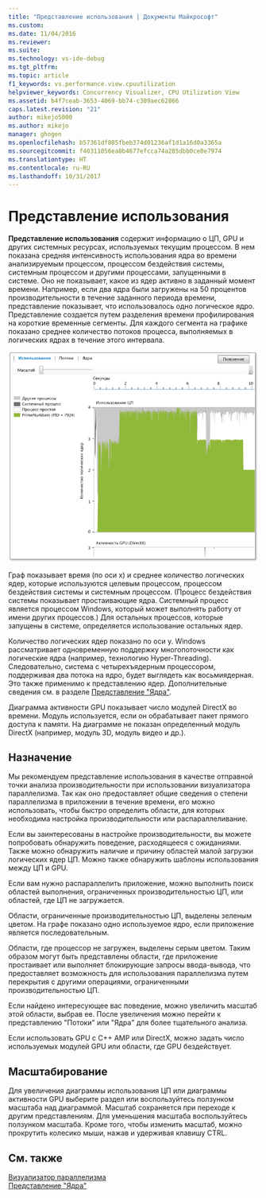 ```yaml
---
title: "Представление использования | Документы Майкрософт"
ms.custom: 
ms.date: 11/04/2016
ms.reviewer: 
ms.suite: 
ms.technology: vs-ide-debug
ms.tgt_pltfrm: 
ms.topic: article
f1_keywords: vs.performance.view.cpuutilization
helpviewer_keywords: Concurrency Visualizer, CPU Utilization View
ms.assetid: b4f7ceab-3653-4069-bb74-c309aec62866
caps.latest.revision: "21"
author: mikejo5000
ms.author: mikejo
manager: ghogen
ms.openlocfilehash: b57361df805fbeb374d01236af1d1a16d0a3365a
ms.sourcegitcommit: f40311056ea0b4677efcca74a285dbb0ce0e7974
ms.translationtype: HT
ms.contentlocale: ru-RU
ms.lasthandoff: 10/31/2017
---
```

# <a name="utilization-view"></a>Представление использования
**Представление использования** содержит информацию о ЦП, GPU и других системных ресурсах, используемых текущим процессом. В нем показана средняя интенсивность использования ядра во времени анализируемым процессом, процессом бездействия системы, системным процессом и другими процессами, запущенными в системе. Оно не показывает, какое из ядер активно в заданный момент времени. Например, если два ядра были загружены на 50 процентов производительности в течение заданного периода времени, представление показывает, что использовалось одно логическое ядро. Представление создается путем разделения времени профилирования на короткие временные сегменты. Для каждого сегмента на графике показано среднее количество потоков процесса, выполняемых в логических ядрах в течение этого интервала.  
  
 ![Представление использования ЦП](../profiling/media/vsts_ppacpuutil.png "VSTS_PPAcpuUtil")  
  
 Граф показывает время (по оси x) и среднее количество логических ядер, которые используются целевым процессом, процессом бездействия системы и системным процессом. (Процесс бездействия системы показывает простаивающие ядра. Системный процесс является процессом Windows, который может выполнять работу от имени других процессов.) Для остальных процессов, которые запущены в системе, определяется использование остальных ядер.  
  
 Количество логических ядер показано по оси y. Windows рассматривает одновременную поддержку многопоточности как логические ядра (например, технологию Hyper-Threading). Следовательно, система с четырехъядерным процессором, поддерживая два потока на ядро, будет выглядеть как восьмиядерная. Это также применимо к представлению ядер. Дополнительные сведения см. в разделе [Представление "Ядра"](../profiling/cores-view.md).  
  
 Диаграмма активности GPU показывает число модулей DirectX во времени.  Модуль используется, если он обрабатывает пакет прямого доступа к памяти.  На диаграмме не показан определенный модуль DirectX (например, модуль 3D, модуль видео и др.).  
  
## <a name="purpose"></a>Назначение  
 Мы рекомендуем представление использования в качестве отправной точки анализа производительности при использовании визуализатора параллелизма. Так как оно предоставляет общие сведения о степени параллелизма в приложении в течение времени, его можно использовать, чтобы быстро определить области, для которых необходима настройка производительности или распараллеливание.  
  
 Если вы заинтересованы в настройке производительности, вы можете попробовать обнаружить поведение, расходящееся с ожиданиями. Также можно обнаружить наличие и причину областей малой загрузки логических ядер ЦП. Можно также обнаружить шаблоны использования между ЦП и GPU.  
  
 Если вам нужно распараллелить приложение, можно выполнить поиск областей выполнения, ограниченных производительностью ЦП, или областей, где ЦП не загружается.  
  
 Области, ограниченные производительностью ЦП, выделены зеленым цветом. На графе показано одно используемое ядро, если приложение является последовательным.  
  
 Области, где процессор не загружен, выделены серым цветом. Таким образом могут быть представлены области, где приложение простаивает или выполняет блокирующие запросы ввода-вывода, что предоставляет возможность для использования параллелизма путем перекрытия с другими операциями, ограниченными производительностью ЦП.  
  
 Если найдено интересующее вас поведение, можно увеличить масштаб этой области, выбрав ее. После увеличения можно перейти к представлению "Потоки" или "Ядра" для более тщательного анализа.  
  
 Если использовать GPU с C++ AMP или DirectX, можно задать число используемых модулей GPU или области, где GPU бездействует.  
  
## <a name="zooming"></a>Масштабирование  
 Для увеличения диаграммы использования ЦП или диаграммы активности GPU выберите раздел или воспользуйтесь ползунком масштаба над диаграммой. Масштаб сохраняется при переходе к другим представлениям. Для уменьшения масштаба воспользуйтесь ползунком масштаба. Кроме того, чтобы изменить масштаб, можно прокрутить колесико мыши, нажав и удерживая клавишу CTRL.  
  
## <a name="see-also"></a>См. также  
 [Визуализатор параллелизма](../profiling/concurrency-visualizer.md)   
 [Представление "Ядра"](../profiling/cores-view.md)